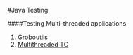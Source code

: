 #Java Testing 

####Testing Multi-threaded applications
1. [Groboutils](http://groboutils.sourceforge.net/)
2. [Multithreaded TC](https://code.google.com/archive/p/multithreadedtc/)
